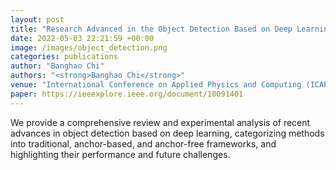```yaml
---
layout: post
title: "Research Advanced in the Object Detection Based on Deep Learning"
date: 2022-05-03 22:21:59 +00:00
image: /images/object_detection.png
categories: publications
author: "Banghao Chi"
authors: "<strong>Banghao Chi</strong>"
venue: "International Conference on Applied Physics and Computing (ICAPC)"
paper: https://ieeexplore.ieee.org/document/10091401
---
```


We provide a comprehensive review and experimental analysis of recent advances in object detection based on deep learning, categorizing methods into traditional, anchor-based, and anchor-free frameworks, and highlighting their performance and future challenges.

